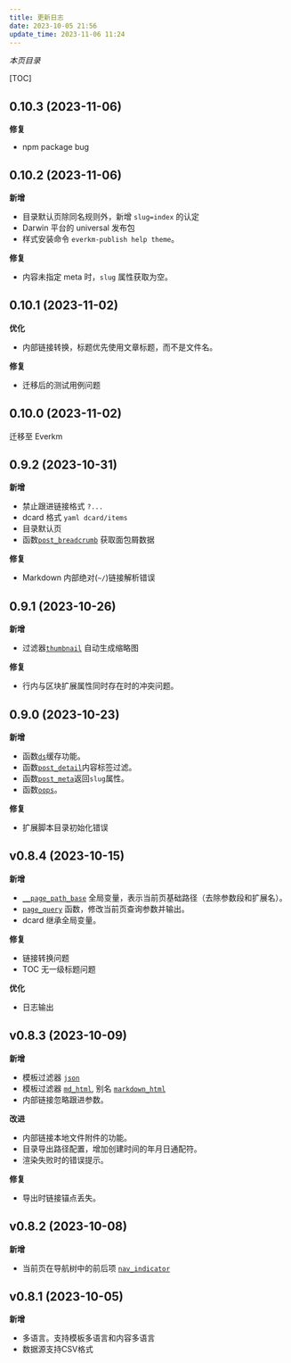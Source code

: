 ```yaml
---
title: 更新日志
date: 2023-10-05 21:56
update_time: 2023-11-06 11:24
---
```


*本页目录*

[TOC]

## 0.10.3 (2023-11-06)

**修复**

- npm package bug

## 0.10.2 (2023-11-06)

**新增**

- 目录默认页除同名规则外，新增 `slug=index` 的认定
- Darwin 平台的 universal 发布包
- 样式安装命令 `everkm-publish help theme`。

**修复**

- 内容未指定 meta 时，`slug` 属性获取为空。


## 0.10.1 (2023-11-02)

**优化**

- 内部链接转换，标题优先使用文章标题，而不是文件名。

**修复**

- 迁移后的测试用例问题


## 0.10.0 (2023-11-02)

迁移至 Everkm

## 0.9.2 (2023-10-31)

**新增**

- 禁止跟进链接格式 `?...`
- dcard 格式 `yaml dcard/items`
- 目录默认页
- 函数[`post_breadcrumb`](内置函数#post_breadcrumb) 获取面包屑数据

**修复**

- Markdown 内部绝对(`~/`)链接解析错误 


## 0.9.1 (2023-10-26)

**新增**
- 过滤器[`thumbnail`](内置过滤器#thumbnail) 自动生成缩略图

**修复**
- 行内与区块扩展属性同时存在时的冲突问题。


## 0.9.0 (2023-10-23)

**新增**

- 函数[`ds`](内置函数#ds)缓存功能。
- 函数[`post_detail`](内置函数#post_detail)内容标签过滤。
- 函数[`post_meta`](内置函数#post_meta)返回`slug`属性。
- 函数[`oops`](内置函数#oops)。

**修复**

- 扩展脚本目录初始化错误

## v0.8.4 (2023-10-15)

**新增**

- [`__page_path_base`](数据结构#系统全局变量) 全局变量，表示当前页基础路径（去除参数段和扩展名）。
- [`page_query`](内置函数#page_query) 函数，修改当前页查询参数并输出。
- dcard 继承全局变量。

**修复**

- 链接转换问题
- TOC 无一级标题问题

**优化**

- 日志输出


## v0.8.3 (2023-10-09)

**新增**

- 模板过滤器 [`json`](内置过滤器#json)
- 模板过滤器 [`md_html`](内置过滤器#markdown_html), 别名 [`markdown_html`](内置过滤器#markdown_html)
- 内部链接忽略跟进参数。

**改进**

- 内部链接本地文件附件的功能。
- 目录导出路径配置，增加创建时间的年月日通配符。
- 渲染失败时的错误提示。

**修复**

- 导出时链接锚点丢失。

## v0.8.2 (2023-10-08)

**新增**

- 当前页在导航树中的前后项 [`nav_indicator`](内置函数#nav_indicator)

## v0.8.1 (2023-10-05)

**新增**

- 多语言。支持模板多语言和内容多语言
- 数据源支持CSV格式